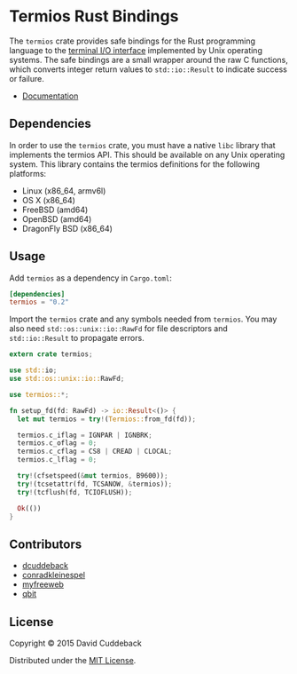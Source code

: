 # Termios Rust Bindings

The `termios` crate provides safe bindings for the Rust programming language to the [terminal I/O
interface](http://pubs.opengroup.org/onlinepubs/009695399/basedefs/termios.h.html) implemented by
Unix operating systems. The safe bindings are a small wrapper around the raw C functions, which
converts integer return values to `std::io::Result` to indicate success or failure.

* [Documentation](http://dcuddeback.github.io/termios-rs/termios/)

## Dependencies
In order to use the `termios` crate, you must have a native `libc` library that implements the
termios API. This should be available on any Unix operating system. This library contains the
termios definitions for the following platforms:

* Linux (x86_64, armv6l)
* OS X (x86_64)
* FreeBSD (amd64)
* OpenBSD (amd64)
* DragonFly BSD (x86_64)

## Usage
Add `termios` as a dependency in `Cargo.toml`:

```toml
[dependencies]
termios = "0.2"
```

Import the `termios` crate and any symbols needed from `termios`. You may also need
`std::os::unix::io::RawFd` for file descriptors and `std::io::Result` to propagate errors.

```rust
extern crate termios;

use std::io;
use std::os::unix::io::RawFd;

use termios::*;

fn setup_fd(fd: RawFd) -> io::Result<()> {
  let mut termios = try!(Termios::from_fd(fd));

  termios.c_iflag = IGNPAR | IGNBRK;
  termios.c_oflag = 0;
  termios.c_cflag = CS8 | CREAD | CLOCAL;
  termios.c_lflag = 0;

  try!(cfsetspeed(&mut termios, B9600));
  try!(tcsetattr(fd, TCSANOW, &termios));
  try!(tcflush(fd, TCIOFLUSH));

  Ok(())
}
```

## Contributors
* [dcuddeback](https://github.com/dcuddeback/)
* [conradkleinespel](https://github.com/conradkleinespel)
* [myfreeweb](https://github.com/myfreeweb)
* [qbit](https://github.com/qbit)

## License
Copyright © 2015 David Cuddeback

Distributed under the [MIT License](LICENSE).
